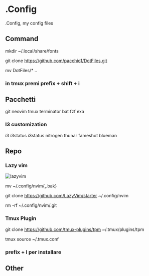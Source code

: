 # .Config

.Config, my config files

## Command

mkdir ~/.local/share/fonts

git clone <https://github.com/pacchio1/DotFiles.git>

mv DotFiles/\* ..

### in tmux premi prefix + shift + i

## Pacchetti

git neovim tmux terminator bat fzf exa

### I3 customization

i3 i3status i3status nitrogen thunar fameshot blueman

## Repo

### Lazy vim

![lazyvim](https://www.lazyvim.org/)

mv ~/.config/nvim{,.bak}

git clone <https://github.com/LazyVim/starter> ~/.config/nvim

rm -rf ~/.config/nvim/.git

### Tmux Plugin

git clone <https://github.com/tmux-plugins/tpm> ~/.tmux/plugins/tpm

tmux source ~/.tmux.conf

### prefix + I per installare

## Other


